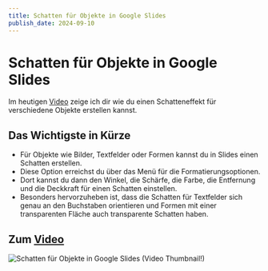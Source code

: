 ```yaml
---
title: Schatten für Objekte in Google Slides
publish_date: 2024-09-10
---
```


# Schatten für Objekte in Google Slides

Im heutigen [Video](https://youtu.be/96XFJ7ewGLs) zeige ich dir wie du einen Schatteneffekt für verschiedene Objekte erstellen kannst. 

## Das Wichtigste in Kürze

- Für Objekte wie Bilder, Textfelder oder Formen kannst du in Slides einen Schatten erstellen.
- Diese Option erreichst du über das Menü für die Formatierungsoptionen.
- Dort kannst du dann den Winkel, die Schärfe, die Farbe, die Entfernung und die Deckkraft für einen Schatten einstellen.
- Besonders hervorzuheben ist, dass die Schatten für Textfelder sich genau an den Buchstaben orientieren und Formen mit einer transparenten Fläche auch transparente Schatten haben.

## Zum [Video](https://youtu.be/96XFJ7ewGLs)

![Schatten für Objekte in Google Slides (Video Thumbnail!)](../../thumbnails/Fertig637.jpg "Schatten für Objekte in Google Slides (Video Thumbnail!)")